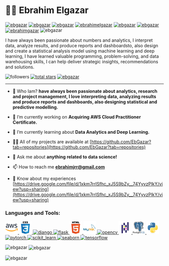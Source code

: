 # 🏂🏻 Ebrahim Elgazar

<p align="left">
<a href="https://twitter.com/ebgazar" target="blank"><img align="center" src="https://raw.githubusercontent.com/rahuldkjain/github-profile-readme-generator/master/src/images/icons/Social/twitter.svg" alt="ebgazar" height="30" width="40" /></a>
<a href="https://linkedin.com/in/ebgazar" target="blank"><img align="center" src="https://raw.githubusercontent.com/rahuldkjain/github-profile-readme-generator/master/src/images/icons/Social/linked-in-alt.svg" alt="ebgazar" height="30" width="40" /></a>
<a href="https://stackoverflow.com/users/ebgazar" target="blank"><img align="center" src="https://raw.githubusercontent.com/rahuldkjain/github-profile-readme-generator/master/src/images/icons/Social/stack-overflow.svg" alt="ebgazar" height="30" width="40" /></a>
<a href="https://kaggle.com/ebrahimelgazar" target="blank"><img align="center" src="https://raw.githubusercontent.com/rahuldkjain/github-profile-readme-generator/master/src/images/icons/Social/kaggle.svg" alt="ebrahimelgazar" height="30" width="40" /></a>
<a href="https://fb.com/ebgazar" target="blank"><img align="center" src="https://raw.githubusercontent.com/rahuldkjain/github-profile-readme-generator/master/src/images/icons/Social/facebook.svg" alt="ebgazar" height="30" width="40" /></a>
<a href="https://instagram.com/ebgazar" target="blank"><img align="center" src="https://raw.githubusercontent.com/rahuldkjain/github-profile-readme-generator/master/src/images/icons/Social/instagram.svg" alt="ebgazar" height="30" width="40" /></a>
<a href="https://www.behance.net/ebrahimgazar" target="blank"><img align="center" src="https://raw.githubusercontent.com/rahuldkjain/github-profile-readme-generator/master/src/images/icons/Social/behance.svg" alt="ebrahimgazar" height="30" width="40" /></a>
<img src="https://komarev.com/ghpvc/?username=ebgazar&label=Profile%20views&color=0e75b6&style=flat" alt="ebgazar" /> 
</p>



I have always been passionate about numbers and analytics, I interpret data, analyze results, and produce reports and dashboardsto, also design and create a statistical analysis model using machine learning and deep learning, I have learned valuable programming, problem-solving, and data warehousing skills, I can help deliver strategic insights, recommendations and solutions.

<p align="left">
         <img alt="followers" title="Follow me on Github" src="https://custom-icon-badges.demolab.com/github/followers/EbGazar?color=236ad3&labelColor=1155ba&style=for-the-badge&logo=person-add&label=Follow&logoColor=white"/></a>
      <a href="https://github.com/EbGazar?tab=repositories&sort=stargazers">
         <img alt="total stars" title="Total stars on GitHub" src="https://custom-icon-badges.demolab.com/github/stars/EbGazar?color=55960c&style=for-the-badge&labelColor=488207&logo=star"/></a>
          <a href="https://twitter.com/ebgazar" target="blank"><img src="https://img.shields.io/twitter/follow/ebgazar?logo=twitter&style=for-the-badge" alt="ebgazar" /></a>

   </p>

---

- 🤝 Who Iam? **have always been passionate about analytics, research and project management, I love interpreting data, analyzing results and produce reports and dashboards, also designing statistical and predictive modelling.**

- 🔭 I’m currently working on **Acquiring AWS Cloud Practitioner Certificate.**

- 🌱 I’m currently learning about **Data Analytics and Deep Learning.**

- 👨‍💻 All of my projects are available at [https://github.com/EbGazar?tab=repositories](https://github.com/EbGazar?tab=repositories)

- 💬 Ask me about **anything related to data science!**

- 📫 How to reach me **ebrahimjrr@gmail.com**

- 📄 Know about my experiences [https://drive.google.com/file/d/1xkm7rrlSfhc_xJ5S9bZy__74YyvzPlkY/view?usp=sharing](https://drive.google.com/file/d/1xkm7rrlSfhc_xJ5S9bZy__74YyvzPlkY/view?usp=sharing)

<h3 align="left">Languages and Tools:</h3>
<p align="left"> <a href="https://aws.amazon.com" target="_blank" rel="noreferrer"> <img src="https://raw.githubusercontent.com/devicons/devicon/master/icons/amazonwebservices/amazonwebservices-original-wordmark.svg" alt="aws" width="40" height="40"/> </a> <a href="https://www.w3schools.com/css/" target="_blank" rel="noreferrer"> <img src="https://raw.githubusercontent.com/devicons/devicon/master/icons/css3/css3-original-wordmark.svg" alt="css3" width="40" height="40"/> </a> <a href="https://www.djangoproject.com/" target="_blank" rel="noreferrer"> <img src="https://cdn.worldvectorlogo.com/logos/django.svg" alt="django" width="40" height="40"/> </a> <a href="https://flask.palletsprojects.com/" target="_blank" rel="noreferrer"> <img src="https://www.vectorlogo.zone/logos/pocoo_flask/pocoo_flask-icon.svg" alt="flask" width="40" height="40"/> </a> <a href="https://www.w3.org/html/" target="_blank" rel="noreferrer"> <img src="https://raw.githubusercontent.com/devicons/devicon/master/icons/html5/html5-original-wordmark.svg" alt="html5" width="40" height="40"/> </a> <a href="https://www.mysql.com/" target="_blank" rel="noreferrer"> <img src="https://raw.githubusercontent.com/devicons/devicon/master/icons/mysql/mysql-original-wordmark.svg" alt="mysql" width="40" height="40"/> </a> <a href="https://opencv.org/" target="_blank" rel="noreferrer"> <img src="https://www.vectorlogo.zone/logos/opencv/opencv-icon.svg" alt="opencv" width="40" height="40"/> </a> <a href="https://pandas.pydata.org/" target="_blank" rel="noreferrer"> <img src="https://raw.githubusercontent.com/devicons/devicon/2ae2a900d2f041da66e950e4d48052658d850630/icons/pandas/pandas-original.svg" alt="pandas" width="40" height="40"/> </a> <a href="https://www.postgresql.org" target="_blank" rel="noreferrer"> <img src="https://raw.githubusercontent.com/devicons/devicon/master/icons/postgresql/postgresql-original-wordmark.svg" alt="postgresql" width="40" height="40"/> </a> <a href="https://www.python.org" target="_blank" rel="noreferrer"> <img src="https://raw.githubusercontent.com/devicons/devicon/master/icons/python/python-original.svg" alt="python" width="40" height="40"/> </a> <a href="https://pytorch.org/" target="_blank" rel="noreferrer"> <img src="https://www.vectorlogo.zone/logos/pytorch/pytorch-icon.svg" alt="pytorch" width="40" height="40"/> </a> <a href="https://scikit-learn.org/" target="_blank" rel="noreferrer"> <img src="https://upload.wikimedia.org/wikipedia/commons/0/05/Scikit_learn_logo_small.svg" alt="scikit_learn" width="40" height="40"/> </a> <a href="https://seaborn.pydata.org/" target="_blank" rel="noreferrer"> <img src="https://seaborn.pydata.org/_images/logo-mark-lightbg.svg" alt="seaborn" width="40" height="40"/> </a> <a href="https://www.tensorflow.org" target="_blank" rel="noreferrer"> <img src="https://www.vectorlogo.zone/logos/tensorflow/tensorflow-icon.svg" alt="tensorflow" width="40" height="40"/> </a> </p>

<p><img align="left" src="https://github-readme-stats.vercel.app/api/top-langs?username=ebgazar&show_icons=true&locale=en&layout=compact" alt="ebgazar" /></p>

<p>&nbsp;<img align="center" src="https://github-readme-stats.vercel.app/api?username=ebgazar&show_icons=true&locale=en" alt="ebgazar" /></p>

<p><img align="center" src="https://github-readme-streak-stats.herokuapp.com/?user=ebgazar&" alt="ebgazar" /></p>
